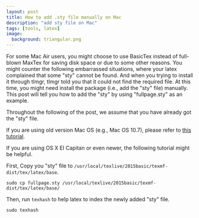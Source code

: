 ```yaml
---
layout: post
title: How to add .sty file manually on Mac 
description: "add sty file on Mac"
tags: [tools, latex]
image:
  background: triangular.png
---
```


For some Mac Air users, you might choose to use BasicTex instead of full-blown MaxTex for saving disk space or due to some other reasons. You might counter the following embarrassed situations, where your latex complained that some "sty" cannot be found. And when you trying to install it through tlmgr, tlmgr told you that it could not find the required file. At this time, you might need install the package (i.e., add the "sty" file) manually. This post will tell you how to add the "sty" by using "fullpage.sty" as an example. 

Throughout the following of the post, we assume that you have already got the "sty" file.

If you are using old version Mac OS (e.g., Mac OS 10.7), please refer to [this tutorial](http://tex.stackexchange.com/questions/10252/how-do-i-add-a-sty-file-to-my-mactex-texshop-installation).

If you are using OS X EI Capitan or even newer, the following tutorial might be helpful. 

First, Copy you "sty" file to `/usr/local/texlive/2015basic/texmf-dist/tex/latex/base`.

~~~shell
sudo cp fullpage.sty /usr/local/texlive/2015basic/texmf-dist/tex/latex/base/
~~~

Then, run `texhash` to help latex to index the newly added "sty" file.

~~~shell
sudo texhash
~~~